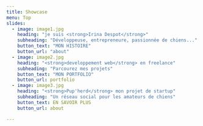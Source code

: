 ```yaml
---
title: Showcase
menu: Top
slides:
  - image: image1.jpg
    heading: "je suis <strong>Irina Despot</strong>"
    subheading: "Développeuse, entrepreneure, passionnée de chiens..."
    button_text: "MON HISTOIRE"
    button_url: "about"
  - image: image2.jpg
    heading: "<strong>developpement web</strong> en freelance"
    subheading: "Parcourez mes projets"
    button_text: "MON PORTFOLIO"
    button_url: portfolio
  - image: image3.jpg
    heading: "<strong>Pup'herd</strong> mon projet de startup"
    subheading: "Un réseau social pour les amateurs de chiens"
    button_text: EN SAVOIR PLUS
    button_url: about

---
```




